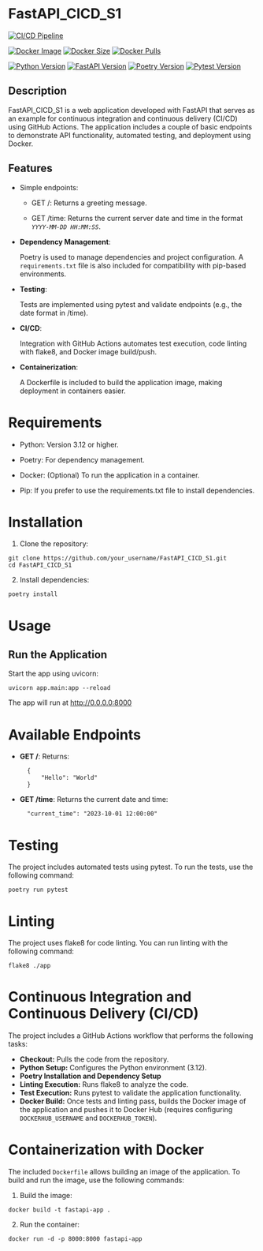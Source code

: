 # FastAPI_CICD_S1

[![CI/CD Pipeline](https://github.com/LBrownI/FastAPI_CICD_S1/actions/workflows/main.yml/badge.svg)](https://github.com/LBrownI/FastAPI_CICD_S1/actions/workflows/main.yml)

[![Docker Image](https://img.shields.io/docker/v/lbrowni/fastapi-app?label=Docker%20Image&sort=semver)](https://https://hub.docker.com/r/lbrowni/fastapi-app)
[![Docker Size](https://img.shields.io/docker/image-size/lbrowni/fastapi-app/latest)](https://hub.docker.com/r/lbrowni/fastapi-app)
[![Docker Pulls](https://img.shields.io/docker/pulls/lbrowni/fastapi-app)](https://hub.docker.com/r/lbrowni/fastapi-app)

[![Python Version](https://img.shields.io/badge/python-3.12-blue.svg)](https://www.python.org/downloads/release/python-3120/)
[![FastAPI Version](https://img.shields.io/badge/FastAPI-0.115.12-blue.svg)](https://fastapi.tiangolo.com/)
[![Poetry Version](https://img.shields.io/badge/Poetry-2.1.2-blue.svg)](https://python-poetry.org/)
[![Pytest Version](https://img.shields.io/badge/Pytest-8.3.5-blue.svg)](https://docs.pytest.org/en/stable/)


## Description
FastAPI_CICD_S1 is a web application developed with FastAPI that serves as an example for continuous integration and continuous delivery (CI/CD) using GitHub Actions. The application includes a couple of basic endpoints to demonstrate API functionality, automated testing, and deployment using Docker.

## Features
- Simple endpoints:

    - GET /: Returns a greeting message.

    - GET /time: Returns the current server date and time in the format *```YYYY-MM-DD HH:MM:SS```*.

- **Dependency Management**:

    Poetry is used to manage dependencies and project configuration.
    A ```requirements.txt``` file is also included for compatibility with pip-based environments.

- **Testing**:

  Tests are implemented using pytest and validate endpoints (e.g., the date format in /time).

- **CI/CD**:
  
    Integration with GitHub Actions automates test execution, code linting with flake8, and Docker image build/push.

- **Containerization**:

    A Dockerfile is included to build the application image, making deployment in containers easier.

# Requirements
- Python: Version 3.12 or higher.

- Poetry: For dependency management.

- Docker: (Optional) To run the application in a container.

- Pip: If you prefer to use the requirements.txt file to install dependencies.

# Installation
1. Clone the repository:
```
git clone https://github.com/your_username/FastAPI_CICD_S1.git
cd FastAPI_CICD_S1
```

2. Install dependencies:
```
poetry install
```

# Usage
## Run the Application
Start the app using uvicorn:
```
uvicorn app.main:app --reload
```
The app will run at http://0.0.0.0:8000

# Available Endpoints
- **GET /**: Returns:
  ```
    {
        "Hello": "World"
    }
    ```
- **GET /time**: Returns the current date and time:
  ```
    "current_time": "2023-10-01 12:00:00"
    ```

# Testing
The project includes automated tests using pytest. To run the tests, use the following command:
```
poetry run pytest
```

# Linting
The project uses flake8 for code linting. You can run linting with the following command:
```
flake8 ./app
```

# Continuous Integration and Continuous Delivery (CI/CD)
The project includes a GitHub Actions workflow that performs the following tasks:
- **Checkout:** Pulls the code from the repository.
- **Python Setup:** Configures the Python environment (3.12).
- **Poetry Installation and Dependency Setup**
- **Linting Execution:** Runs flake8 to analyze the code.
- **Test Execution:** Runs pytest to validate the application functionality.
- **Docker Build:** Once tests and linting pass, builds the Docker image of the application and pushes it to Docker Hub (requires configuring ```DOCKERHUB_USERNAME``` and ```DOCKERHUB_TOKEN```).

# Containerization with Docker
The included ```Dockerfile``` allows building an image of the application. To build and run the image, use the following commands:
1. Build the image:
```
docker build -t fastapi-app .
```
2. Run the container:
```
docker run -d -p 8000:8000 fastapi-app
```
